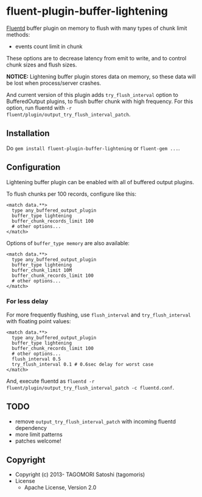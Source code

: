 # fluent-plugin-buffer-lightening

[Fluentd](http://fluentd.org) buffer plugin on memory to flush with many types of chunk limit methods:
  * events count limit in chunk

These options are to decrease latency from emit to write, and to control chunk sizes and flush sizes.

**NOTICE:** Lightening buffer plugin stores data on memory, so these data will be lost when process/server crashes.

And current version of this plugin adds `try_flush_interval` option to BufferedOutput plugins, to flush buffer chunk with high frequency. For this option, run fluentd with `-r fluent/plugin/output_try_flush_interval_patch`.

## Installation

Do `gem install fluent-plugin-buffer-lightening` or `fluent-gem ...`.

## Configuration

Lightening buffer plugin can be enabled with all of buffered output plugins.

To flush chunks per 100 records, configure like this:

```
<match data.**>
  type any_buffered_output_plugin
  buffer_type lightening
  buffer_chunk_records_limit 100
  # other options...
</match>
```

Options of `buffer_type memory` are also available:
```
<match data.**>
  type any_buffered_output_plugin
  buffer_type lightening
  buffer_chunk_limit 10M
  buffer_chunk_records_limit 100
  # other options...
</match>
```

### For less delay

For more frequently flushing, use `flush_interval` and `try_flush_interval` with floating point values:
```
<match data.**>
  type any_buffered_output_plugin
  buffer_type lightening
  buffer_chunk_records_limit 100
  # other options...
  flush_interval 0.5
  try_flush_interval 0.1 # 0.6sec delay for worst case
</match>
```

And, execute fluentd as `fluentd -r fluent/plugin/output_try_flush_interval_patch -c fluentd.conf`.

## TODO

* remove `output_try_flush_interval_patch` with incoming fluentd dependency
* more limit patterns
* patches welcome!

## Copyright

* Copyright (c) 2013- TAGOMORI Satoshi (tagomoris)
* License
  * Apache License, Version 2.0
